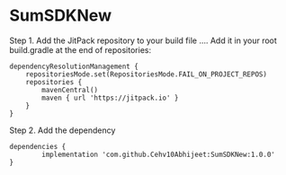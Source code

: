 # SumSDKNew


Step 1. Add the JitPack repository to your build file
....
Add it in your root build.gradle at the end of repositories:

	dependencyResolutionManagement {
		repositoriesMode.set(RepositoriesMode.FAIL_ON_PROJECT_REPOS)
		repositories {
			mavenCentral()
			maven { url 'https://jitpack.io' }
		}
	}
Step 2. Add the dependency

	dependencies {
	        implementation 'com.github.Cehv10Abhijeet:SumSDKNew:1.0.0'
	}
